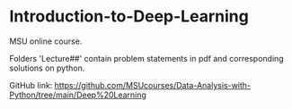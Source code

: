 # Introduction-to-Deep-Learning
MSU online course.


Folders 'Lecture##' contain problem statements in pdf and corresponding solutions on python.

GitHub link: https://github.com/MSUcourses/Data-Analysis-with-Python/tree/main/Deep%20Learning
